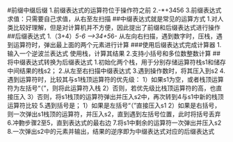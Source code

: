 #前缀中缀后缀
    1.前缀表达式的运算符位于操作符之前
    2.-*+3456
    3.前缀表达式求值：只需要自己求值，从右至左扫描
##中缀表达式就是常见的运算方式
    1.对人类比较好理解，但是对计算机并不方便，因此提出了前缀和后缀表达式进行操作
##后缀表达式
    1.（3+4）*5-6 -->34+5*6-
    从左向右扫描，遇到数字时，压栈，遇到运算符时，弹出最上面的两个元素进行计算
###使用后缀表达式完成计算器
    1.输入一个逆波兰表达式
    使用栈，计算其结果
    2.支持小括号和多位数整数计算
##将中缀表达式转换为后缀表达式
    1.初始化两个栈，用于分别存储运算符栈s1和储存中间结果的栈s2；
    2.从左至右扫描中缀表达式
    3.遇到操作数时，将其压入到s2
    4.遇到运算符时，比较其与s1栈顶运算符的优先级：
        1）如果s1为空，或者栈顶运算符为左括号“（”，则将此运算符入栈
        2）否则，若优先级比栈顶运算符的高，也直接压入
        3）否则，将s1栈顶的运算符弹出并压入s2中，再次转到4与s1中新的栈顶运算符比较
    5.遇到括号是；
        1）如果是左括号“（”直接压入s1
        2）如果是右括号，则一次弹出s1栈顶的运算符，并压入s2，直到遇到左括号位置，此时将括号丢弃
    6.冲覅步骤2至5，直到表达式的最右边
    7.将s1中剩余的运算符一次弹出并压入s2
    8.一次弹出s2中的元素并输出，结果的逆序即为中缀表达式对应的后缀表达式